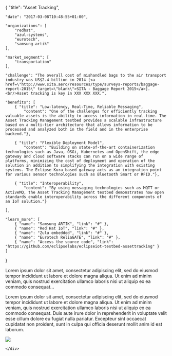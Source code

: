 {
    "title": "Asset Tracking",
    
    "date": "2017-03-08T10:48:55+01:00",
    
    "organizations": [
        "redhat",
        "azul-systems",
        "eurotech",
        "samsung-artik"
    ],
    
    "market_segment": [
        "transportation"
    ],
    
    "challenge": "The overall cost of mishandled bags to the air transport industry was US$2.4 billion in 2014 [<a href=\"http://www.sita.aero/resources/type/surveys-reports/baggage-report-2015\" target=\"blank\">SITA - Baggage Report 2015</a>]. <br/>Asset tracking is key in XXX XXX XXX.",
    
    "benefits": [
        { "title": "Low-latency, Real-Time, Reliable Messaging", 
            "content": "One of the challenges for efficiently tracking valuable assets is the ability to access information in real-time. The Asset Tracking Management testbed provides a scalable infrastructure based on a multi-tier architecture that allows information to be processed and analyzed both in the field and in the enterprise backend."},

        { "title": "Flexible Deployment Model", 
            "content": "Building on state-of-the-art containerization technologies such as Java, OSGi, Kubernetes and OpenShift, the edge gateway and cloud software stacks can run on a wide range of platforms, minimizing the cost of deployment and operation of the solution in addition to simplifying the integration with existing systems. The Eclipse Kura based gateway acts as an integration point for various sensor technologies such as Bluetooth Smart or RFID."},

        { "title": "Interoperability",
            "content": "By using messaging technologies such as MQTT or ActiveMQ, the Asset Tracking Management testbed demonstrates how open standards enable interoperability across the different components of an IoT solution."}

    ],
    
    "learn_more": [
        { "name": "Samsung ARTIK", "link": "#" },
        { "name": "Red Hat IoT", "link": "#" },
        { "name": "Zulu embedded", "link": "#" },
        { "name": "Eurotech ReliaGATE", "link": "#" },
        { "name": "Access the source code", "link": "https://github.com/eclipselabs/eclipseiot-testbed-assettracking" }
    ]
}

Lorem ipsum dolor sit amet, consectetur adipiscing elit, sed do eiusmod tempor incididunt ut labore et dolore magna aliqua. Ut enim ad minim veniam, quis nostrud exercitation ullamco laboris nisi ut aliquip ex ea commodo consequat...

Lorem ipsum dolor sit amet, consectetur adipiscing elit, sed do eiusmod tempor incididunt ut labore et dolore magna aliqua. Ut enim ad minim veniam, quis nostrud exercitation ullamco laboris nisi ut aliquip ex ea commodo consequat. Duis aute irure dolor in reprehenderit in voluptate velit esse cillum dolore eu fugiat nulla pariatur. Excepteur sint occaecat cupidatat non proident, sunt in culpa qui officia deserunt mollit anim id est laborum.


<div class="row">
    <div class="col-md-6 col-md-offset-3">
    <img src="/assets/images/testbeds/asset-tracking-architecture.png" class="img-responsive">
    </div>
    <div class="col-md-3">
        
    </div>
</div>
